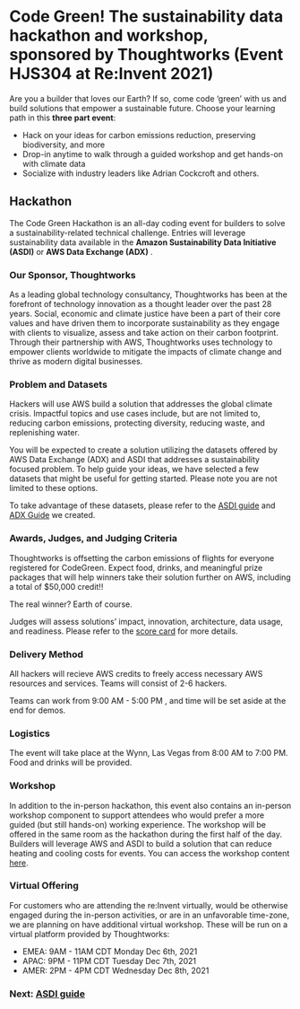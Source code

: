 ## 
# Code Green! The sustainability data hackathon and workshop, sponsored by Thoughtworks (Event HJS304 at Re:Invent 2021)


Are you a builder that loves our Earth? If so, come code ‘green’ with us and build solutions that empower a sustainable future. Choose your learning path in this **three part event**:
- Hack on your ideas for carbon emissions reduction, preserving biodiversity, and more 
- Drop-in anytime to walk through a guided workshop and get hands-on with climate data
- Socialize with industry leaders like Adrian Cockcroft and others.


## Hackathon
The Code Green Hackathon is an all-day coding event for builders to solve a sustainability-related technical challenge. Entries will leverage sustainability data available in the **Amazon Sustainability Data Initiative (ASDI)** or **AWS Data Exchange (ADX)** .

### Our Sponsor, Thoughtworks
As a leading global technology consultancy, Thoughtworks has been at the forefront of technology innovation as a thought leader over the past 28 years. Social, economic and climate justice have been a part of their core values and have driven them to incorporate sustainability as they engage with clients to visualize, assess and take action on their carbon footprint. Through their partnership with AWS, Thoughtworks uses technology to empower clients worldwide to mitigate the impacts of climate change and thrive as modern digital businesses.

### Problem and Datasets
Hackers will use AWS build a solution that addresses the global climate crisis. Impactful topics and use cases include, but are not limited to, reducing carbon emissions, protecting diversity, reducing waste, and replenishing water.

You will be expected to create a solution utilizing the datasets offered by AWS Data Exchange (ADX) and ASDI that addresses a sustainability focused problem. To help guide your ideas, we have selected a few datasets that might be useful for getting started. Please note you are not limited to these options. 

To take advantage of these datasets, please refer to the [ASDI guide](/ASDI-Instructions.md) and [ADX Guide](/ADX-Instructions.md) we created.


### Awards, Judges, and Judging Criteria
Thoughtworks is offsetting the carbon emissions of flights for everyone registered for CodeGreen. Expect food, drinks, and meaningful prize packages that will help winners take their solution further on AWS, including a total of $50,000 credit!!

The real winner? Earth of course.

Judges will assess solutions’ impact, innovation, architecture, data usage, and readiness. Please refer to the [score card](/scorecard.md) for more details.


### Delivery Method
All hackers will recieve AWS credits to freely access necessary AWS resources and services. Teams will consist of 2-6 hackers.

Teams can work from 9:00 AM - 5:00 PM , and time will be set aside at the end for demos.

### Logistics

The event will take place at the Wynn, Las Vegas  from 8:00 AM to 7:00 PM. Food and drinks will be provided.

### Workshop 
In addition to the in-person hackathon, this event also contains an in-person workshop component to support attendees who would prefer a more guided (but still hands-on) working experience. The workshop will be offered in the same room as the hackathon during the first half of the day. Builders will leverage AWS and ASDI to build a solution that can reduce heating and cooling costs for events. You can access the workshop content [here](https://catalog.us-east-1.prod.workshops.aws/v2/workshops/e2226f3d-4c4c-4a4a-bf8b-4f05209f02fd/en-US). 

### Virtual Offering
For customers who are attending the re:Invent virtually, would be otherwise engaged during the in-person activities, or are in an unfavorable time-zone, we are planning on have additional virtual workshop. These will be run on a virtual platform provided by Thoughtworks: 

- EMEA: 9AM - 11AM CDT Monday Dec 6th, 2021
- APAC: 9PM - 11PM CDT Tuesday Dec 7th, 2021
- AMER: 2PM - 4PM CDT Wednesday Dec 8th, 2021



### Next: [ASDI guide](/ASDI-Instructions.md)
                                                                                                          
